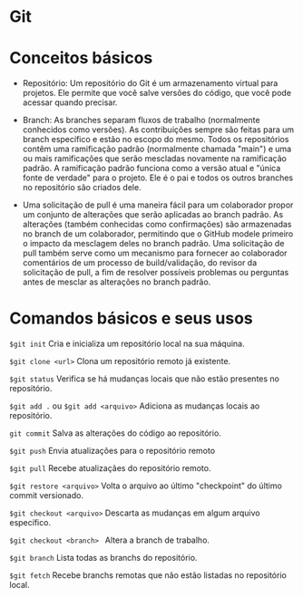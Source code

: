 # Git

# Conceitos básicos

- Repositório: Um repositório do Git é um armazenamento virtual para projetos. Ele permite que você salve versões do código, que você pode acessar quando precisar.

- Branch: As branches separam fluxos de trabalho (normalmente conhecidos como versões). As contribuições sempre são feitas para um branch específico e estão no escopo do mesmo. Todos os repositórios contêm uma ramificação padrão (normalmente chamada "main") e uma ou mais ramificações que serão mescladas novamente na ramificação padrão. A ramificação padrão funciona como a versão atual e "única fonte de verdade" para o projeto. Ele é o pai e todos os outros branches no repositório são criados dele.

- Uma solicitação de pull é uma maneira fácil para um colaborador propor um conjunto de alterações que serão aplicadas ao branch padrão. As alterações (também conhecidas como confirmações) são armazenadas no branch de um colaborador, permitindo que o GitHub modele primeiro o impacto da mesclagem deles no branch padrão. Uma solicitação de pull também serve como um mecanismo para fornecer ao colaborador comentários de um processo de build/validação, do revisor da solicitação de pull, a fim de resolver possíveis problemas ou perguntas antes de mesclar as alterações no branch padrão.


# Comandos básicos e seus usos

`$git init` Cria e inicializa um repositório local na sua máquina.

`$git clone <url>` Clona um repositório remoto já existente.

`$git status` Verifica se há mudanças locais que não estão presentes no repositório.

`$git add .` ou  `$git add <arquivo>` Adiciona as mudanças locais ao repositório.

`git commit` Salva as alterações do código ao repositório.

`$git push` Envia atualizações para o repositório remoto

`$git pull` Recebe atualizaçães do repositório remoto.

`$git restore <arquivo>` Volta o arquivo ao último "checkpoint" do último commit versionado.

`$git checkout <arquivo>`  Descarta as mudanças em algum arquivo específico.

`$git checkout <branch> ` Altera a branch de trabalho.

`$git branch` Lista todas as branchs do repositório.

`$git fetch` Recebe branchs remotas que não estão listadas no repositório local.
